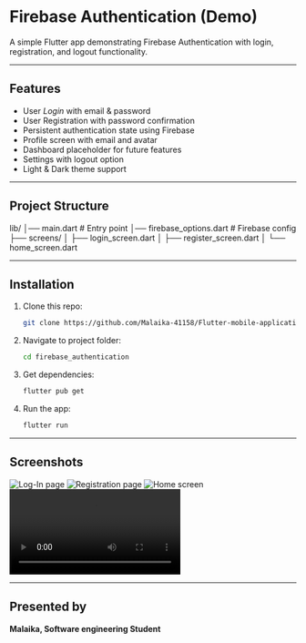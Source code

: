 # Firebase Authentication (Demo)

A simple Flutter app demonstrating Firebase Authentication with login, registration, and logout functionality.

---

## Features

- User *Login* with email & password 
- User Registration with password confirmation 
- Persistent authentication state using Firebase
- Profile screen with email and avatar 
- Dashboard placeholder for future features 
- Settings with logout option 
- Light & Dark theme support

---

## Project Structure

lib/
│── main.dart                # Entry point
│── firebase_options.dart    # Firebase config
├── screens/
│   ├── login_screen.dart
│   ├── register_screen.dart
│   └── home_screen.dart

---

## Installation 

1. Clone this repo:
    ```bash
   git clone https://github.com/Malaika-41158/Flutter-mobile-application/tree/main/Beginner/firebase_authentication
2. Navigate to project folder:
    ```bash
   cd firebase_authentication
3. Get dependencies:
    ```bash
   flutter pub get
4. Run the app:
    ```bash
   flutter run

---

## Screenshots

![Log-In page](assets/log-in.png)
![Registration page](assets/register.png)
![Home screen](assets/home.png)
![Demo](assets/demo.mp4)

---

## Presented by
**Malaika, Software engineering Student**